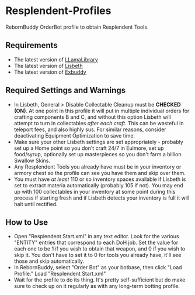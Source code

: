 # Resplendent-Profiles
RebornBuddy OrderBot profile to obtain Resplendent Tools.

## Requirements
- The latest version of [LLamaLibrary](https://github.com/nt153133/LlamaLibrary)
- The latest version of [Lisbeth](https://lisbeth.io/downloads/EN/Lisbeth.zip)
- The latest version of [Exbuddy](https://github.com/Entrax643/ExBuddy)

## Required Settings and Warnings
- In Lisbeth, General > Disable Collectable Cleanup must be **CHECKED (ON)**. At one point in this profile it will put in multiple individual orders for crafting components B and C, and without this option Lisbeth will attempt to turn in collectables *after each craft*. This can be wasteful in teleport fees, and also highly sus. For similar reasons, consider deactivating Equipment Optimization to save time.
- Make sure your other Lisbeth settings are set appropriately - probably set up a Home point so you don't craft 24/7 in Eulmore, set up food/syrup, optionally set up masterpieces so you don't farm a billion Swallow Skins.
- Any Resplendent Tools you already have must be in your inventory or armory chest so the profile can see you have them and skip over them.
- You must have *at least* 110 or so inventory spaces available if Lisbeth is set to extract materia automatically (probably 105 if not). You may end up with 100 collectables in your inventory at some point during this process if starting fresh and if Lisbeth detects your inventory is full it will halt until rectified.

## How to Use
- Open "Resplendent Start.xml" in any text editor. Look for the various "ENTITY" entries that correspond to each DoH job. Set the value for each one to be 1 if you wish to obtain that weapon, and 0 if you wish to skip it. You don't have to set it to 0 for tools you already have, it'll see those and skip automatically.
- In RebornBuddy, select "Order Bot" as your botbase, then click "Load Profile." Load "Resplendent Start.xml"
- Wait for the profile to do its thing. It's pretty self-sufficient but do make sure to check up on it regularly as with any long-term botting profile.
